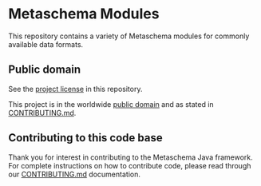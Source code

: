# Metaschema Modules

This repository contains a variety of Metaschema modules for commonly available data formats.

## Public domain

See the [project license](LICENSE.md) in this repository.

This project is in the worldwide [public domain](LICENSE.md) and as stated in [CONTRIBUTING.md](CONTRIBUTING.md).

## Contributing to this code base

Thank you for interest in contributing to the Metaschema Java framework. For complete instructions on how to contribute code, please read through our [CONTRIBUTING.md](CONTRIBUTING.md) documentation.
